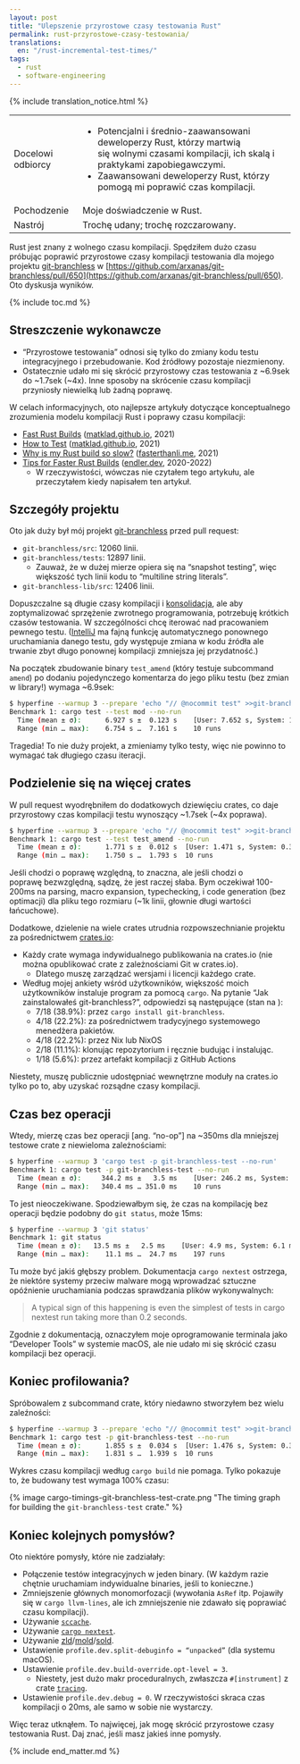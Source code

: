 ```yaml
---
layout: post
title: "Ulepszenie przyrostowe czasy testowania Rust"
permalink: rust-przyrostowe-czasy-testowania/
translations:
  en: "/rust-incremental-test-times/"
tags:
  - rust
  - software-engineering
---
```


<div class="publication-notes">
  <table>
    <tr>
      <td>Docelowi odbiorcy</td>
      <td><ul>
        <li>Potencjalni i średnio-zaawansowani deweloperzy Rust, którzy martwią się wolnymi czasami kompilacji, ich skalą i praktykami zapobiegawczymi.</li>
        <li>Zaawansowani deweloperzy Rust, którzy pomogą mi poprawić czas kompilacji.</li>
      </ul></td>
    </tr>
    <tr>
      <td>Pochodzenie</td>
      <td>Moje doświadczenie w Rust.</td>
    </tr>
    <tr>
      <td>Nastrój</td>
      <td>Trochę udany; trochę rozczarowany.</td>
    </tr>
    {% include translation_notice.html %}
  </table>
</div>

Rust jest znany z wolnego czasu kompilacji. Spędziłem dużo czasu próbując poprawić przyrostowe czasy kompilacji testowania dla mojego projektu [git-branchless](https://github.com/arxanas/git-branchless) w [https://github.com/arxanas/git-branchless/pull/650](https://github.com/arxanas/git-branchless/pull/650). Oto dyskusja wyników.

{% include toc.md %}

## Streszczenie wykonawcze



* “Przyrostowe testowania” odnosi się tylko do zmiany kodu testu integracyjnego i przebudowanie. Kod źródłowy pozostaje niezmienony.
* Ostatecznie udało mi się skrócić przyrostowy czas testowania z ~6.9sek do ~1.7sek (~4x). Inne sposoby na skrócenie czasu kompilacji przyniosły niewielką lub żadną poprawę.

W celach informacyjnych, oto najlepsze artykuły dotyczące konceptualnego zrozumienia modelu kompilacji Rust i poprawy czasu kompilacji:



* [Fast Rust Builds](https://matklad.github.io/2021/09/04/fast-rust-builds.html) ([matklad.github.io](https://matklad.github.io), 2021)
* [How to Test](https://matklad.github.io/2021/05/31/how-to-test.html) ([matklad.github.io](https://matklad.github.io), 2021)
* [Why is my Rust build so slow?](https://fasterthanli.me/articles/why-is-my-rust-build-so-slow) ([fasterthanli.me](https://fasterthanli.me/), 2021)
* [Tips for Faster Rust Builds](https://endler.dev/2020/rust-compile-times/) ([endler.dev](https://endler.dev), 2020-2022)
    * W rzeczywistości, wówczas nie czytałem tego artykułu, ale przeczytałem kiedy napisałem ten artykuł.


## Szczegóły projektu

Oto jak duży był mój projekt [git-branchless](https://github.com/arxanas/git-branchless) przed pull request:

* `git-branchless/src`: 12060 linii.
* `git-branchless/tests`: 12897 linii.
    * Zauważ, że w dużej mierze opiera się na “snapshot testing”, więc większość tych linii kodu to “multiline string literals”.
* `git-branchless-lib/src`: 12406 linii.

 Dopuszczalne są długie czasy kompilacji i [konsolidacja](https://pl.wikipedia.org/wiki/Konsolidacja_(informatyka)), ale aby zoptymalizować sprzężenie zwrotnego programowania, potrzebuję krótkich czasów testowania. W szczególności chcę iterować nad pracowaniem pewnego testu. ([IntelliJ](https://www.jetbrains.com/idea/) ma fajną funkcję automatycznego ponownego uruchamiania danego testu, gdy występuje zmiana w kodu źródła ale trwanie zbyt długo ponownej kompilacji zmniejsza jej przydatność.)

Na początek zbudowanie binary `test_amend` (który testuje subcommand `amend`) po dodaniu pojedynczego komentarza do jego pliku testu (bez zmian w library!) wymaga ~6.9sek:

```bash
$ hyperfine --warmup 3 --prepare 'echo "// @nocommit test" >>git-branchless/tests/command/test_amend.rs' 'cargo test --test mod --no-run'   
Benchmark 1: cargo test --test mod --no-run
  Time (mean ± σ):      6.927 s ±  0.123 s    [User: 7.652 s, System: 1.738 s]
  Range (min … max):    6.754 s …  7.161 s    10 runs
```

Tragedia! To nie duży projekt, a zmieniamy tylko testy, więc nie powinno to wymagać tak długiego czasu iteracji.


## Podzielenie się na więcej crates

W pull request wyodrębniłem do dodatkowych dziewięciu crates, co daje przyrostowy czas kompilacji testu wynoszący ~1.7sek (~4x poprawa).

```bash
$ hyperfine --warmup 3 --prepare 'echo "// @nocommit test" >>git-branchless/tests/test_amend.rs' 'cargo test --test test_amend --no-run'   
Benchmark 1: cargo test --test test_amend --no-run
  Time (mean ± σ):  	1.771 s ±  0.012 s	[User: 1.471 s, System: 0.330 s]
  Range (min … max):	1.750 s …  1.793 s	10 runs
```

Jeśli chodzi o poprawę względną, to znaczna, ale jeśli chodzi o poprawę bezwzględną, sądzę, że jest raczej słaba. Bym oczekiwał 100-200ms na parsing, macro expansion, typechecking, i code generation (bez optimacji) dla pliku tego rozmiaru (~1k linii, głownie długi wartości łańcuchowe).

Dodatkowe, dzielenie na wiele crates utrudnia rozpowszechnianie projektu za pośrednictwem [crates.io](https://crates.io/):



* Każdy crate wymaga indywidualnego publikowania na crates.io (nie można opublikować crate z zależnościami Git w crates.io).
    * Dlatego muszę zarządzać wersjami i licencji każdego crate.
* Według mojej ankiety wśród użytkowników, większość moich użytkowników instaluje program za pomocą `cargo`. Na pytanie “Jak zainstalowałeś git-branchless?”, odpowiedzi są następujące (stan na ):
    * 7/18 (38.9%): przez `cargo install git-branchless`.
    * 4/18 (22.2%): za pośrednictwem tradycyjnego systemowego menedżera pakietów.
    * 4/18 (22.2%): przez Nix lub NixOS
    * 2/18 (11.1%): klonując repozytorium i ręcznie budując i instalując.
    * 1/18 (5.6%): przez artefakt kompilacji z GitHub Actions

Niestety, muszę publicznie udostępniać wewnętrzne moduły na crates.io tylko po to, aby uzyskać rozsądne czasy kompilacji.


## Czas bez operacji

Wtedy, mierzę czas bez operacji [ang. “no-op”] na ~350ms dla mniejszej testowe crate z niewieloma zależnościami:

```bash
$ hyperfine --warmup 3 'cargo test -p git-branchless-test --no-run' 		 
Benchmark 1: cargo test -p git-branchless-test --no-run
  Time (mean ± σ):     344.2 ms ±   3.5 ms    [User: 246.2 ms, System: 91.9 ms]
  Range (min … max):   340.4 ms … 351.0 ms    10 runs
```

To jest nieoczekiwane. Spodziewałbym się, że czas na kompilację bez operacji będzie podobny do `git status`, może 15ms:

```bash
$ hyperfine --warmup 3 'git status'
Benchmark 1: git status
  Time (mean ± σ): 	 13.5 ms ±   2.5 ms    [User: 4.9 ms, System: 6.1 ms]
  Range (min … max):    11.1 ms …  24.7 ms    197 runs
```

Tu może być jakiś głębszy problem. Dokumentacja `cargo nextest` ostrzega, że niektóre systemy przeciw malware mogą wprowadzać sztuczne opóźnienie uruchamiania podczas sprawdzania plików wykonywalnych:

> A typical sign of this happening is even the simplest of tests in cargo nextest run taking more than 0.2 seconds.

Zgodnie z dokumentacją, oznaczyłem moje oprogramowanie terminala jako “Developer Tools” w systemie macOS, ale nie udało mi się skrócić czasu kompilacji bez operacji.


## Koniec profilowania?

Spróbowalem z subcommand crate, który niedawno stworzyłem bez wielu zaleźności:

```bash
$ hyperfine --warmup 3 --prepare 'echo "// @nocommit test" >>git-branchless-test/tests/test_test.rs' 'cargo test -p git-branchless-test --no-run'
Benchmark 1: cargo test -p git-branchless-test --no-run
  Time (mean ± σ):  	1.855 s ±  0.034 s	[User: 1.476 s, System: 0.335 s]
  Range (min … max):	1.831 s …  1.939 s	10 runs
```

Wykres czasu kompilacji według `cargo build` nie pomaga. Tylko pokazuje to, że budowany test wymaga 100% czasu:

{% image cargo-timings-git-branchless-test-crate.png "The timing graph for building the `git-branchless-test` crate." %}



## Koniec kolejnych pomysłów?

Oto niektóre pomysły, które nie zadziałały:



* Połączenie testów integracyjnych w jeden binary. (W każdym razie chętnie uruchamiam indywidualne binaries, jeśli to konieczne.)
* Zmniejszenie głównych monomorfozacji (wywołania `AsRef` itp. Pojawiły się w `cargo llvm-lines`, ale ich zmniejszenie nie zdawało się poprawiać czasu kompilacji).
* Używanie [`sccache`](https://github.com/mozilla/sccache).
* Używanie [`cargo nextest`](https://nexte.st/).
* Używanie [zld](https://github.com/michaeleisel/zld)/[mold](https://github.com/rui314/mold)/[sold](https://github.com/bluewhalesystems/sold).
* Ustawienie `profile.dev.split-debuginfo = “unpacked”` (dla systemu macOS).
* Ustawienie `profile.dev.build-override.opt-level = 3`.
    * Niestety, jest dużo makr proceduralnych, zwłaszcza `#[instrument]` z crate [`tracing`](https://docs.rs/tracing/latest/tracing/).
* Ustawienie `profile.dev.debug = 0`. W rzeczywistości skraca czas kompilacji o 20ms, ale samo w sobie nie wystarczy.

Więc teraz utknąłem. To najwięcej, jak mogę skrócić przyrostowe czasy testowania Rust. Daj znać, jeśli masz jakieś inne pomysły.

{% include end_matter.md %}
